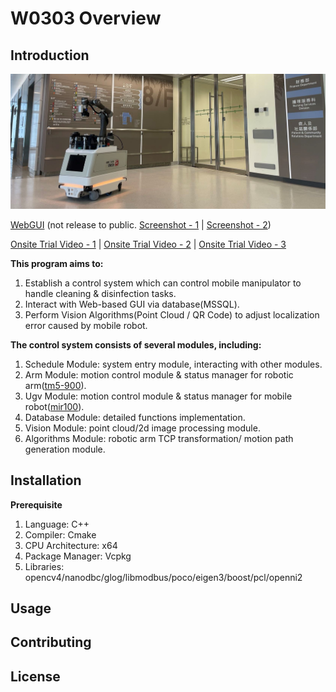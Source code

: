 # W0303 Overview

## Introduction

![RobotApperance](doc/resources/robot_apperance_1.jpg)

[WebGUI](https://robot.willsonic.com/) (not release to public. [Screenshot - 1](doc/resources/screenshot_publish_schedule.png) | [Screenshot - 2](doc/resources/screenshot_job_record.png))

[Onsite Trial Video - 1](https://youtu.be/3_yQ5s5oSw4) | [Onsite Trial Video - 2](https://youtu.be/yljeNZbJ-PU) | [Onsite Trial Video - 3](https://youtu.be/IBontb4xmpU)

**This program aims to:**

1. Establish a control system which can control mobile manipulator to handle cleaning & disinfection tasks.
2. Interact with Web-based GUI via database(MSSQL).
3. Perform Vision Algorithms(Point Cloud / QR Code) to adjust localization error caused by mobile robot.

**The control system consists of several modules, including:**

1. Schedule Module: system entry module, interacting with other modules.
2. Arm Module: motion control module & status manager for robotic arm([tm5-900](https://www.tm-robot.com/en/regular-payload/)).
3. Ugv Module: motion control module & status manager for mobile robot([mir100](https://www.mobile-industrial-robots.com/solutions/robots/mir100/)).
4. Database Module: detailed functions implementation.
5. Vision Module: point cloud/2d image processing module.
6. Algorithms Module: robotic arm TCP transformation/ motion path generation module.

## Installation

**Prerequisite**

1. Language: C++
2. Compiler: Cmake
3. CPU Architecture: x64
4. Package Manager: Vcpkg
5. Libraries: opencv4/nanodbc/glog/libmodbus/poco/eigen3/boost/pcl/openni2

## Usage

## Contributing


## License